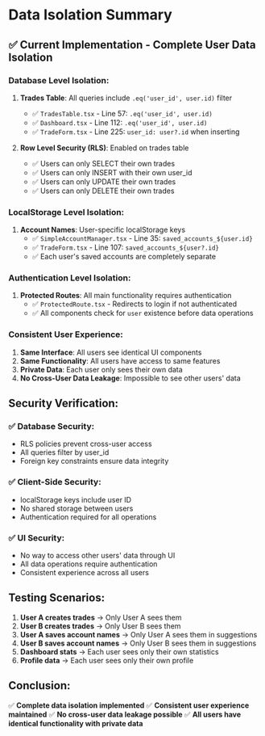 # Data Isolation Summary

## ✅ **Current Implementation - Complete User Data Isolation**

### **Database Level Isolation:**
1. **Trades Table**: All queries include `.eq('user_id', user.id)` filter
   - ✅ `TradesTable.tsx` - Line 57: `.eq('user_id', user.id)`
   - ✅ `Dashboard.tsx` - Line 112: `.eq('user_id', user.id)` 
   - ✅ `TradeForm.tsx` - Line 225: `user_id: user?.id` when inserting

2. **Row Level Security (RLS)**: Enabled on trades table
   - ✅ Users can only SELECT their own trades
   - ✅ Users can only INSERT with their own user_id
   - ✅ Users can only UPDATE their own trades
   - ✅ Users can only DELETE their own trades

### **LocalStorage Level Isolation:**
1. **Account Names**: User-specific localStorage keys
   - ✅ `SimpleAccountManager.tsx` - Line 35: `saved_accounts_${user.id}`
   - ✅ `TradeForm.tsx` - Line 107: `saved_accounts_${user?.id}`
   - ✅ Each user's saved accounts are completely separate

### **Authentication Level Isolation:**
1. **Protected Routes**: All main functionality requires authentication
   - ✅ `ProtectedRoute.tsx` - Redirects to login if not authenticated
   - ✅ All components check for `user` existence before data operations

### **Consistent User Experience:**
1. **Same Interface**: All users see identical UI components
2. **Same Functionality**: All users have access to same features
3. **Private Data**: Each user only sees their own data
4. **No Cross-User Data Leakage**: Impossible to see other users' data

## **Security Verification:**

### ✅ **Database Security:**
- RLS policies prevent cross-user access
- All queries filter by user_id
- Foreign key constraints ensure data integrity

### ✅ **Client-Side Security:**
- localStorage keys include user ID
- No shared storage between users
- Authentication required for all operations

### ✅ **UI Security:**
- No way to access other users' data through UI
- All data operations require authentication
- Consistent experience across all users

## **Testing Scenarios:**

1. **User A creates trades** → Only User A sees them
2. **User B creates trades** → Only User B sees them
3. **User A saves account names** → Only User A sees them in suggestions
4. **User B saves account names** → Only User B sees them in suggestions
5. **Dashboard stats** → Each user sees only their own statistics
6. **Profile data** → Each user sees only their own profile

## **Conclusion:**
✅ **Complete data isolation implemented**
✅ **Consistent user experience maintained**
✅ **No cross-user data leakage possible**
✅ **All users have identical functionality with private data**
